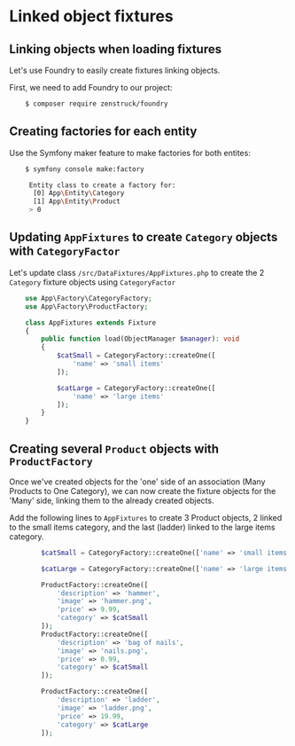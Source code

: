 
# Linked object fixtures

## Linking objects when loading fixtures

Let's use Foundry to easily create fixtures linking objects.

First, we need to add Foundry to our project:

```bash
    $ composer require zenstruck/foundry
```

## Creating factories for each entity

Use the Symfony maker feature to make factories for both entites:

```bash
    $ symfony console make:factory

     Entity class to create a factory for:
      [0] App\Entity\Category
      [1] App\Entity\Product
     > 0
```

## Updating `AppFixtures` to create `Category` objects with `CategoryFactor`

Let's update class `/src/DataFixtures/AppFixtures.php` to create the 2 `Category` fixture objects using  `CategoryFactor`

```php
    use App\Factory\CategoryFactory;
    use App\Factory\ProductFactory;

    class AppFixtures extends Fixture
    {
        public function load(ObjectManager $manager): void
        {
            $catSmall = CategoryFactory::createOne([
                'name' => 'small items'
            ]);

            $catLarge = CategoryFactory::createOne([
                'name' => 'large items'
            ]);
        }
    }
```

## Creating several `Product` objects with `ProductFactory`

Once we've created objects for the 'one' side of an association (Many Products to One Category), we can now create the fixture objects for the 'Many' side, linking them to the already created objects.

Add the following lines to `AppFixtures` to create 3 Product objects, 2 linked to the small items category, and the last (ladder) linked to the large items category.


```php
        $catSmall = CategoryFactory::createOne(['name' => 'small items']);

        $catLarge = CategoryFactory::createOne(['name' => 'large items']);

        ProductFactory::createOne([
            'description' => 'hammer',
            'image' => 'hammer.png',
            'price' => 9.99,
            'category' => $catSmall
        ]);
        ProductFactory::createOne([
            'description' => 'bag of nails',
            'image' => 'nails.png',
            'price' => 0.99,
            'category' => $catSmall
        ]);

        ProductFactory::createOne([
            'description' => 'ladder',
            'image' => 'ladder.png',
            'price' => 19.99,
            'category' => $catLarge
        ]);
```

